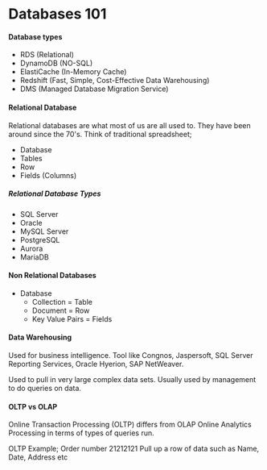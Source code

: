 # Databases 101 

#### Database types 
* RDS (Relational)
* DynamoDB (NO-SQL)
* ElastiCache (In-Memory Cache)
* Redshift (Fast, Simple, Cost-Effective Data Warehousing)
* DMS (Managed Database Migration Service)


#### Relational Database 
Relational databases are what most of us are all used to.
They have been around since the 70's. Think of traditional spreadsheet;
* Database 
* Tables
* Row
* Fields (Columns)

##### Relational Database Types
* SQL Server
* Oracle
* MySQL Server
* PostgreSQL
* Aurora
* MariaDB

#### Non Relational Databases 
* Database 
    * Collection    = Table 
    * Document      = Row 
    * Key Value Pairs = Fields 

#### Data Warehousing 
Used for business intelligence.
Tool like Congnos, Jaspersoft, SQL Server  Reporting Services, Oracle Hyerion, SAP NetWeaver.

Used to pull in very large complex data sets. 
Usually used by management to do queries on data.

#### OLTP vs OLAP
Online Transaction Processing (OLTP) differs from OLAP Online Analytics Processing in terms of types of queries run.

OLTP Example;
Order number 21212121
Pull up a row of data such as Name, Date, Address etc



